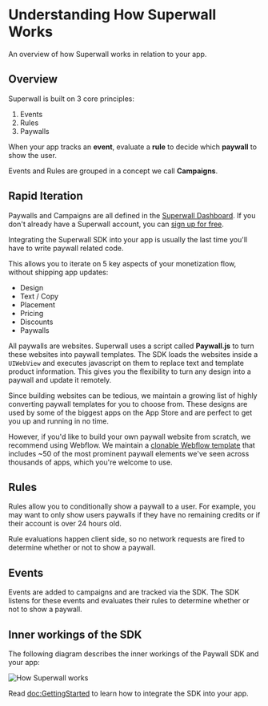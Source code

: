 # Understanding How Superwall Works

An overview of how Superwall works in relation to your app.

## Overview

Superwall is built on 3 core principles:

1. Events
2. Rules
3. Paywalls

When your app tracks an **event**, evaluate a **rule** to decide which **paywall** to show the user.

Events and Rules are grouped in a concept we call **Campaigns**.

## Rapid Iteration

Paywalls and Campaigns are all defined in the [Superwall Dashboard](https://superwall.com/dashboard). If you don't already have a Superwall account, you can [sign up for free](https://superwall.com/sign-up).

Integrating the Superwall SDK into your app is usually the last time you'll have to write paywall related code.

This allows you to iterate on 5 key aspects of your monetization flow, without shipping app updates:

- Design
- Text / Copy
- Placement
- Pricing
- Discounts
- Paywalls

All paywalls are websites. Superwall uses a script called **Paywall.js** to turn these websites into paywall templates. The SDK loads the websites inside a `UIWebView` and executes javascript on them to replace text and template product information. This gives you the flexibility to turn any design into a paywall and update it remotely.

Since building websites can be tedious, we maintain a growing list of highly converting paywall templates for you to choose from. These designs are used by some of the biggest apps on the App Store and are perfect to get you up and running in no time.

However, if you'd like to build your own paywall website from scratch, we recommend using Webflow. We maintain a [clonable Webflow template](https://webflow.com/website/45-Paywall-Elements?ref=showcase-search&searchValue=superwall) that includes ~50 of the most prominent paywall elements we've seen across thousands of apps, which you're welcome to use.

## Rules

Rules allow you to conditionally show a paywall to a user. For example, you may want to only show users paywalls if they have no remaining credits or if their account is over 24 hours old.

Rule evaluations happen client side, so no network requests are fired to determine whether or not to show a paywall.

## Events

Events are added to campaigns and are tracked via the SDK. The SDK listens for these events and evaluates their rules to determine whether or not to show a paywall.

## Inner workings of the SDK

The following diagram describes the inner workings of the Paywall SDK and your app:

![How Superwall works](apiDiagram.png)


Read <doc:GettingStarted> to learn how to integrate the SDK into your app.
